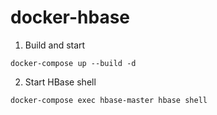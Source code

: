 # docker-hbase

1. Build and start
```
docker-compose up --build -d
```

2. Start HBase shell
```
docker-compose exec hbase-master hbase shell
```
